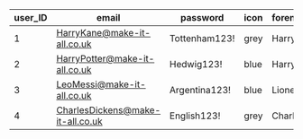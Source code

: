 | user_ID | email | password | icon | forename | surname | role     | lightmode |
---|---|---|---|---|---|---|---
|       1 | HarryKane@make-it-all.co.uk      | Tottenham123! | grey | Harry    | Kane    | TL       |         0 |
|       2 | HarryPotter@make-it-all.co.uk    | Hedwig123! | blue | Harry    | Potter  | Employee |         0 |
|       3 | LeoMessi@make-it-all.co.uk       | Argentina123! | blue | Lionel   | Messi   | Manager  |         1 |
|       4 | CharlesDickens@make-it-all.co.uk | English123! | grey | Charles  | Dickens | Employee |         0 |
